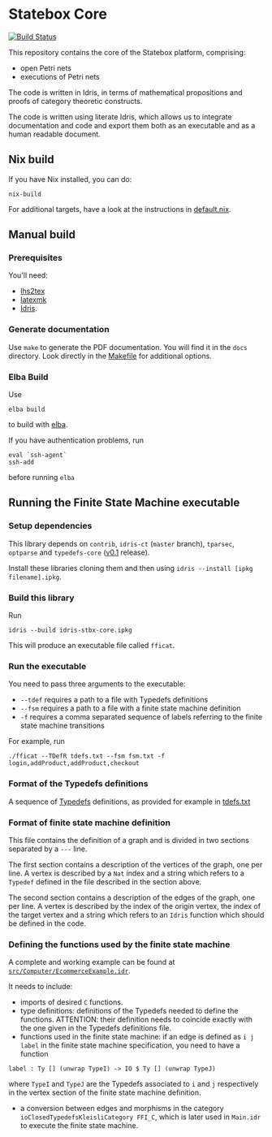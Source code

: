 # Statebox Core

[![Build Status](https://travis-ci.com/statebox/idris-stbx-core.svg?branch=master)](https://travis-ci.com/statebox/idris-stbx-core)

This repository contains the core of the Statebox platform, comprising:

- open Petri nets
- executions of Petri nets

The code is written in Idris, in terms of mathematical propositions and
proofs of category theoretic constructs.

The code is written using literate Idris, which allows us to integrate
documentation and code and export them both as an executable and as a human
readable document.

## Nix build

If you have Nix installed, you can do:

```
nix-build
```

For additional targets, have a look at the instructions in [default.nix](default.nix).

## Manual build

### Prerequisites

You'll need:

- [lhs2tex](https://github.com/kosmikus/lhs2tex/blob/master/INSTALL)
- [latexmk](https://mg.readthedocs.io/latexmk.html)
- [Idris](https://www.idris-lang.org/).

### Generate documentation

Use `make` to generate the PDF documentation. You will find it in the
`docs` directory.
Look directly in the [Makefile](Makefile) for additional options.

### Elba Build

Use

```
elba build
```

to build with [elba](https://github.com/elba/elba).

If you have authentication problems, run

```
eval `ssh-agent`
ssh-add
```

before running `elba`

## Running the Finite State Machine executable

### Setup dependencies

This library depends on `contrib`, `idris-ct` (`master` branch), `tparsec`, `optparse` and `typedefs-core` ([v0.1](https://github.com/typedefs/typedefs/tree/v0.1) release).

Install these libraries cloning them and then using `idris --install [ipkg filename].ipkg`.

### Build this library

Run

```
idris --build idris-stbx-core.ipkg
```

This will produce an executable file called `fficat`.

### Run the executable

You need to pass three arguments to the executable:

- `--tdef` requires a path to a file with Typedefs definitions
- `--fsm` requires a path to a file with a finite state machine definition
- `-f` requires a comma separated sequence of labels referring to the finite state machine transitions

For example, run

```
./fficat --TDefR tdefs.txt --fsm fsm.txt -f login,addProduct,addProduct,checkout
```

### Format of the Typedefs definitions

A sequence of [Typedefs](https://typedefs.com/) definitions, as provided for example in [tdefs.txt](./tdefs.txt)

### Format of finite state machine definition

This file contains the definition of a graph and is divided in two sections separated by a `---` line.

The first section contains a description of the vertices of the graph, one per line. A vertex is described by a `Nat` index and a string which refers to a `Typedef` defined in the file described in the section above.

The second section contains a description of the edges of the graph, one per line. A vertex is described by the index of the origin vertex, the index of the target vertex and a string which refers to an `Idris` function which should be defined in the code.

### Defining the functions used by the finite state machine

A complete and working example can be found at [`src/Computer/EcommerceExample.idr`](./src/Computer/EcommerceExample.idr).

It needs to include:

- imports of desired `C` functions.
- type definitions: definitions of the Typedefs needed to define the functions. ATTENTION: their definition needs to coincide exactly with the one given in the Typedefs definitions file.
- functions used in the finite state machine: if an edge is defined as `i j label` in the finite state machine specification, you need to have a function

```
label : Ty [] (unwrap TypeI) -> IO $ Ty [] (unwrap TypeJ)
```

where `TypeI` and `TypeJ` are the Typedefs associated to `i` and `j` respectively in the vertex section of the finite state machine definition.

- a conversion between edges and morphisms in the category `ioClosedTypedefsKleisliCategory FFI_C`, which is later used in `Main.idr` to execute the finite state machine.
